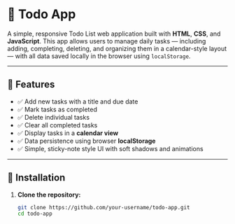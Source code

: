 # 📝 Todo App

A simple, responsive Todo List web application built with **HTML**, **CSS**, and **JavaScript**. This app allows users to manage daily tasks — including adding, completing, deleting, and organizing them in a calendar-style layout — with all data saved locally in the browser using `localStorage`.

---

## 📌 Features

- ✅ Add new tasks with a title and due date  
- ✅ Mark tasks as completed  
- ✅ Delete individual tasks  
- ✅ Clear all completed tasks  
- ✅ Display tasks in a **calendar view**  
- ✅ Data persistence using browser **localStorage**  
- ✅ Simple, sticky-note style UI with soft shadows and animations  

---

## 🚀 Installation

1. **Clone the repository:**
   ```bash
   git clone https://github.com/your-username/todo-app.git
   cd todo-app
